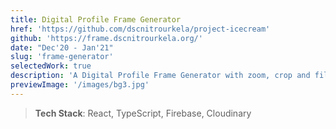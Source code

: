 ```yaml
---
title: Digital Profile Frame Generator
href: 'https://github.com/dscnitrourkela/project-icecream'
github: 'https://frame.dscnitrourkela.org/'
date: "Dec'20 - Jan'21"
slug: 'frame-generator'
selectedWork: true
description: 'A Digital Profile Frame Generator with zoom, crop and filter functionalities'
previewImage: '/images/bg3.jpg'
---
```


> **Tech Stack**: React, TypeScript, Firebase, Cloudinary
